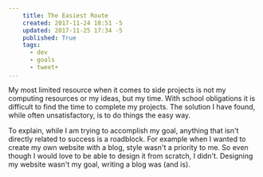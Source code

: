 ```yaml
---
    title: The Easiest Route
    created: 2017-11-24 18:51 -5
    updated: 2017-11-25 17:34 -5
    published: True
    tags:
      - dev
      - goals
      - tweet+
...
```


My most limited resource when it comes to side projects is
not my computing resources or my ideas, but my time. With school obligations
it is difficult to find the time to complete my projects. The solution
I have found, while often unsatisfactory, is to do things the easy way.

To explain, while I am trying to accomplish my goal, anything that isn't
directly related to success is a roadblock. For example when I wanted to create
my own website with a blog, style wasn't a priority to me. So even though I
would love to be able to design it from scratch, I didn't. Designing my website
wasn't my goal, writing a blog was (and is).

